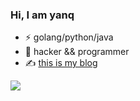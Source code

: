 ### Hi, I am yanq

- ⚡ golang/python/java
- 🔭 hacker && programmer
- ✍️ [this is my blog](https://saucer-man.com/)


<img src="https://github-readme-stats.vercel.app/api?username=saucer-man&show_icons=true"/>


